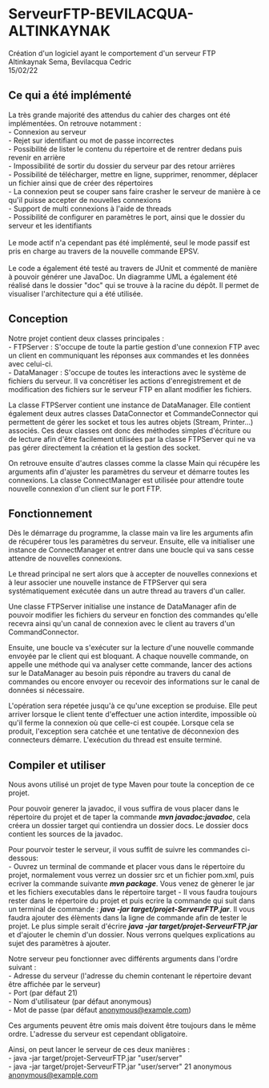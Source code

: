 # ServeurFTP-BEVILACQUA-ALTINKAYNAK

Création d'un logiciel ayant le comportement d'un serveur FTP <br>
Altinkaynak Sema, Bevilacqua Cedric<br>
15/02/22

## Ce qui a été implémenté

La très grande majorité des attendus du cahier des charges ont été implémentées.
On retrouve notamment : <br>
    - Connexion au serveur<br>
    - Rejet sur identifiant ou mot de passe incorrectes<br>
    - Possibilité de lister le contenu du répertoire et de rentrer dedans puis revenir en arrière<br>
    - Impossibilité de sortir du dossier du serveur par des retour arrières<br>
    - Possibilité de télécharger, mettre en ligne, supprimer, renommer, déplacer un fichier ainsi que de créer des répertoires<br>
    - La connexion peut se couper sans faire crasher le serveur de manière à ce qu'il puisse accepter de nouvelles connexions<br>
    - Support de multi connexions à l'aide de threads<br>
    - Possibilité de configurer en paramètres le port, ainsi que le dossier du serveur et les identifiants<br>
<br>
Le mode actif n'a cependant pas été implémenté, seul le mode passif est pris en charge au travers de la nouvelle commande EPSV.<br>
<br>
Le code a également été testé au travers de JUnit et commenté de manière à pouvoir générer une JavaDoc.
Un diagramme UML a également été réalisé dans le dossier "doc" qui se trouve à la racine du dépôt. Il permet de visualiser l'architecture qui a été utilisée.

## Conception

Notre projet contient deux classes principales : <br>
    - FTPServer : S'occupe de toute la partie gestion d'une connexion FTP avec un client en communiquant les réponses aux commandes et les données avec celui-ci.<br>
    - DataManager : S'occupe de toutes les interactions avec le système de fichiers du serveur. Il va concrétiser les actions d'enregistrement et de modification des fichiers sur le serveur FTP en allant modifier les fichiers.<br>

La classe FTPServer contient une instance de DataManager. Elle contient également deux autres classes DataConnector et CommandeConnector qui permettent de gérer les socket et tous les autres objets (Stream, Printer...) associés. Ces deux classes ont donc des méthodes simples d'écriture ou de lecture afin d'être facilement utilisées par la classe FTPServer qui ne va pas gérer directement la création et la gestion des socket.

On retrouve ensuite d'autres classes comme la classe Main qui récupére les arguments afin d'ajuster les paramètres du serveur et démarre toutes les connexions. La classe ConnectManager est utilisée pour attendre toute nouvelle connexion d'un client sur le port FTP.

## Fonctionnement

Dès le démarrage du programme, la classe main va lire les arguments afin de récupérer tous les paramètres du serveur. Ensuite, elle va initialiser une instance de ConnectManager et entrer dans une boucle qui va sans cesse attendre de nouvelles connexions.<br>

Le thread principal ne sert alors que à accepter de nouvelles connexions et à leur associer une nouvelle instance de FTPServer qui sera systématiquement exécutée dans un autre thread au travers d'un caller.<br>

Une classe FTPServer initialise une instance de DataManager afin de pouvoir modifier les fichiers du serveur en fonction des commandes qu'elle recevra ainsi qu'un canal de connexion avec le client au travers d'un CommandConnector.<br>

Ensuite, une boucle va s'exécuter sur la lecture d'une nouvelle commande envoyée par le client qui est bloquant. A chaque nouvelle commande, on appelle une méthode qui va analyser cette commande, lancer des actions sur le DataManager au besoin puis répondre au travers du canal de commandes ou encore envoyer ou recevoir des informations sur le canal de données si nécessaire.<br>

L'opération sera répetée jusqu'à ce qu'une exception se produise. Elle peut arriver lorsque le client tente d'effectuer une action interdite, impossible où qu'il ferme la connexion où que celle-ci est coupée. Lorsque cela se produit, l'exception sera catchée et une tentative de déconnexion des connecteurs démarre. L'exécution du thread est ensuite terminé.<br>

## Compiler et utiliser

Nous avons utilisé un projet de type Maven pour toute la conception de ce projet.

Pour pouvoir generer la javadoc, il vous suffira de vous placer dans le répertoire du projet et de taper la commande ***mvn javadoc:javadoc***, cela créera un dossier target qui contiendra un dossier docs. Le dossier docs contient les sources de la javadoc.<br>

Pour pourvoir tester le serveur, il vous suffit de suivre les commandes ci-dessous: <br>
    - Ouvrez un terminal de commande et placer vous dans le répertoire du projet, normalement vous verrez un dossier src et un fichier pom.xml, puis ecriver la commande suivante ***mvn package***. Vous venez de gènerer le jar et les fichiers executables dans le répertoire target
    - Il vous faudra toujours rester dans le répertoire du projet et puis ecrire la commande qui suit dans un terminal de commande : ***java -jar target/projet-ServeurFTP.jar***. Il vous faudra ajouter des élèments dans la ligne de commande afin de tester le projet. Le plus simple serait d'écrire ***java -jar target/projet-ServeurFTP.jar*** et d'ajouter le chemin d'un dossier. Nous verrons quelques explications au sujet des paramètres à ajouter. 


Notre serveur peu fonctionner avec différents arguments dans l'ordre suivant : <br>
    - Adresse du serveur (l'adresse du chemin contenant le répertoire devant être affichée par le serveur)<br>
    - Port (par défaut 21)<br>
    - Nom d'utilisateur (par défaut anonymous)<br>
    - Mot de passe (par défaut anonymous@example.com)<br>

Ces arguments peuvent être omis mais doivent être toujours dans le même ordre.
L'adresse du serveur est cependant obligatoire.

Ainsi, on peut lancer le serveur de ces deux manières : <br>
    - java -jar target/projet-ServeurFTP.jar "user/server"<br>
    - java -jar target/projet-ServeurFTP.jar "user/server" 21 anonymous anonymous@example.com<br>
